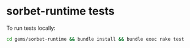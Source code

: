 # sorbet-runtime tests

To run tests locally:

```bash
cd gems/sorbet-runtime && bundle install && bundle exec rake test
```